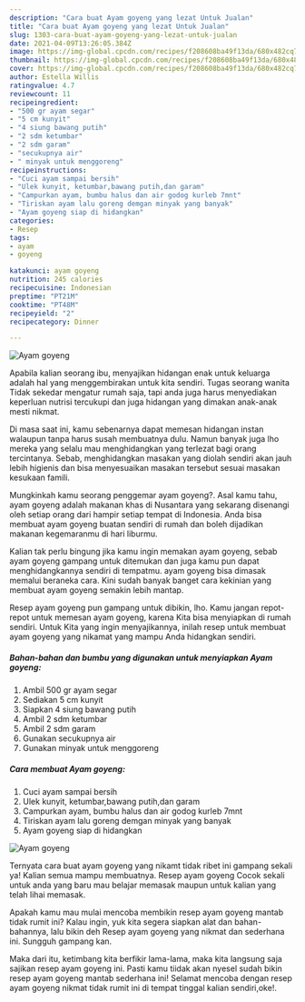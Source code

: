 ```yaml
---
description: "Cara buat Ayam goyeng yang lezat Untuk Jualan"
title: "Cara buat Ayam goyeng yang lezat Untuk Jualan"
slug: 1303-cara-buat-ayam-goyeng-yang-lezat-untuk-jualan
date: 2021-04-09T13:26:05.384Z
image: https://img-global.cpcdn.com/recipes/f208608ba49f13da/680x482cq70/ayam-goyeng-foto-resep-utama.jpg
thumbnail: https://img-global.cpcdn.com/recipes/f208608ba49f13da/680x482cq70/ayam-goyeng-foto-resep-utama.jpg
cover: https://img-global.cpcdn.com/recipes/f208608ba49f13da/680x482cq70/ayam-goyeng-foto-resep-utama.jpg
author: Estella Willis
ratingvalue: 4.7
reviewcount: 11
recipeingredient:
- "500 gr ayam segar"
- "5 cm kunyit"
- "4 siung bawang putih"
- "2 sdm ketumbar"
- "2 sdm garam"
- "secukupnya air"
- " minyak untuk menggoreng"
recipeinstructions:
- "Cuci ayam sampai bersih"
- "Ulek kunyit, ketumbar,bawang putih,dan garam"
- "Campurkan ayam, bumbu halus dan air godog kurleb 7mnt"
- "Tiriskan ayam lalu goreng demgan minyak yang banyak"
- "Ayam goyeng siap di hidangkan"
categories:
- Resep
tags:
- ayam
- goyeng

katakunci: ayam goyeng 
nutrition: 245 calories
recipecuisine: Indonesian
preptime: "PT21M"
cooktime: "PT48M"
recipeyield: "2"
recipecategory: Dinner

---
```



![Ayam goyeng](https://img-global.cpcdn.com/recipes/f208608ba49f13da/680x482cq70/ayam-goyeng-foto-resep-utama.jpg)

Apabila kalian seorang ibu, menyajikan hidangan enak untuk keluarga adalah hal yang menggembirakan untuk kita sendiri. Tugas seorang  wanita Tidak sekedar mengatur rumah saja, tapi anda juga harus menyediakan keperluan nutrisi tercukupi dan juga hidangan yang dimakan anak-anak mesti nikmat.

Di masa  saat ini, kamu sebenarnya dapat memesan hidangan instan walaupun tanpa harus susah membuatnya dulu. Namun banyak juga lho mereka yang selalu mau menghidangkan yang terlezat bagi orang tercintanya. Sebab, menghidangkan masakan yang diolah sendiri akan jauh lebih higienis dan bisa menyesuaikan masakan tersebut sesuai masakan kesukaan famili. 



Mungkinkah kamu seorang penggemar ayam goyeng?. Asal kamu tahu, ayam goyeng adalah makanan khas di Nusantara yang sekarang disenangi oleh setiap orang dari hampir setiap tempat di Indonesia. Anda bisa membuat ayam goyeng buatan sendiri di rumah dan boleh dijadikan makanan kegemaranmu di hari liburmu.

Kalian tak perlu bingung jika kamu ingin memakan ayam goyeng, sebab ayam goyeng gampang untuk ditemukan dan juga kamu pun dapat menghidangkannya sendiri di tempatmu. ayam goyeng bisa dimasak memalui beraneka cara. Kini sudah banyak banget cara kekinian yang membuat ayam goyeng semakin lebih mantap.

Resep ayam goyeng pun gampang untuk dibikin, lho. Kamu jangan repot-repot untuk memesan ayam goyeng, karena Kita bisa menyiapkan di rumah sendiri. Untuk Kita yang ingin menyajikannya, inilah resep untuk membuat ayam goyeng yang nikamat yang mampu Anda hidangkan sendiri.

<!--inarticleads1-->

##### Bahan-bahan dan bumbu yang digunakan untuk menyiapkan Ayam goyeng:

1. Ambil 500 gr ayam segar
1. Sediakan 5 cm kunyit
1. Siapkan 4 siung bawang putih
1. Ambil 2 sdm ketumbar
1. Ambil 2 sdm garam
1. Gunakan secukupnya air
1. Gunakan  minyak untuk menggoreng




<!--inarticleads2-->

##### Cara membuat Ayam goyeng:

1. Cuci ayam sampai bersih
1. Ulek kunyit, ketumbar,bawang putih,dan garam
1. Campurkan ayam, bumbu halus dan air godog kurleb 7mnt
1. Tiriskan ayam lalu goreng demgan minyak yang banyak
1. Ayam goyeng siap di hidangkan
<img src="https://img-global.cpcdn.com/steps/0de3a3ed2d21f2da/160x128cq70/ayam-goyeng-langkah-memasak-5-foto.jpg" alt="Ayam goyeng">



Ternyata cara buat ayam goyeng yang nikamt tidak ribet ini gampang sekali ya! Kalian semua mampu membuatnya. Resep ayam goyeng Cocok sekali untuk anda yang baru mau belajar memasak maupun untuk kalian yang telah lihai memasak.

Apakah kamu mau mulai mencoba membikin resep ayam goyeng mantab tidak rumit ini? Kalau ingin, yuk kita segera siapkan alat dan bahan-bahannya, lalu bikin deh Resep ayam goyeng yang nikmat dan sederhana ini. Sungguh gampang kan. 

Maka dari itu, ketimbang kita berfikir lama-lama, maka kita langsung saja sajikan resep ayam goyeng ini. Pasti kamu tiidak akan nyesel sudah bikin resep ayam goyeng mantab sederhana ini! Selamat mencoba dengan resep ayam goyeng nikmat tidak rumit ini di tempat tinggal kalian sendiri,oke!.

